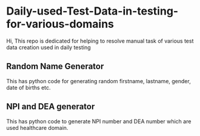 # Daily-used-Test-Data-in-testing-for-various-domains
Hi, This repo is dedicated for helping to resolve manual task of various test data creation used in daily testing


## Random Name Generator
This has python code for generating random firstname, lastname, gender, date of births etc.


## NPI and DEA generator
This has python code to generate NPI number and DEA number which are used healthcare domain.
